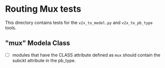# Routing Mux tests

This directory contains tests for the `v2x_to_model.py` and `v2x_to_pb_type` tools.

## "mux" Modela Class

 - [ ] modules that have the CLASS attribute defined as `mux` should contain the subckt attribute in the pb\_type.
